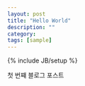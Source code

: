 ```yaml
---
layout: post
title: "Hello World"
description: ""
category: 
tags: [sample]
---
```

{% include JB/setup %}

첫 번쨰 블로그 포스트
